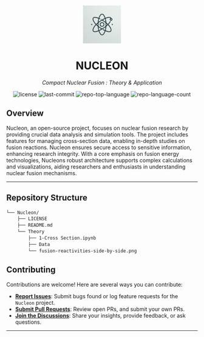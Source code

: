 <p align="center">
  <img src="/Miscellaneous/logo1.png" width="100" alt="project-logo">
</p>
<p align="center">
    <h1 align="center">NUCLEON</h1>
</p>
<p align="center">
    <em>Compact Nuclear Fusion : Theory & Application</em>
</p>
<p align="center">
	<img src="https://img.shields.io/github/license/3az1le/Nucleon?style=default&logo=opensourceinitiative&logoColor=white&color=0080ff" alt="license">
	<img src="https://img.shields.io/github/last-commit/3az1le/Nucleon?style=default&logo=git&logoColor=white&color=0080ff" alt="last-commit">
	<img src="https://img.shields.io/github/languages/top/3az1le/Nucleon?style=default&color=0080ff" alt="repo-top-language">
	<img src="https://img.shields.io/github/languages/count/3az1le/Nucleon?style=default&color=0080ff" alt="repo-language-count">
<p>
<p align="center">
	<!-- default option, no dependency badges. -->
</p>

## Overview

Nucleon, an open-source project, focuses on nuclear fusion research by providing crucial data analysis and simulation tools. The project includes features for managing cross-section data, enabling in-depth studies on fusion reactions. Nucleon ensures secure access to sensitive information, enhancing research integrity. With a core emphasis on fusion energy technologies, Nucleons robust architecture supports complex calculations and visualizations, aiding researchers and enthusiasts in understanding nuclear fusion mechanisms.

---

## Repository Structure

```sh
└── Nucleon/
    ├── LICENSE
    ├── README.md
    └── Theory
        ├── 1-Cross Section.ipynb
        ├── Data
        └── fusion-reactivities-side-by-side.png
```

## Contributing

Contributions are welcome! Here are several ways you can contribute:

- **[Report Issues](https://github.com/3az1le/Nucleon/issues)**: Submit bugs found or log feature requests for the `Nucleon` project.
- **[Submit Pull Requests](https://github.com/3az1le/Nucleon/blob/main/CONTRIBUTING.md)**: Review open PRs, and submit your own PRs.
- **[Join the Discussions](https://github.com/3az1le/Nucleon/discussions)**: Share your insights, provide feedback, or ask questions.

---
